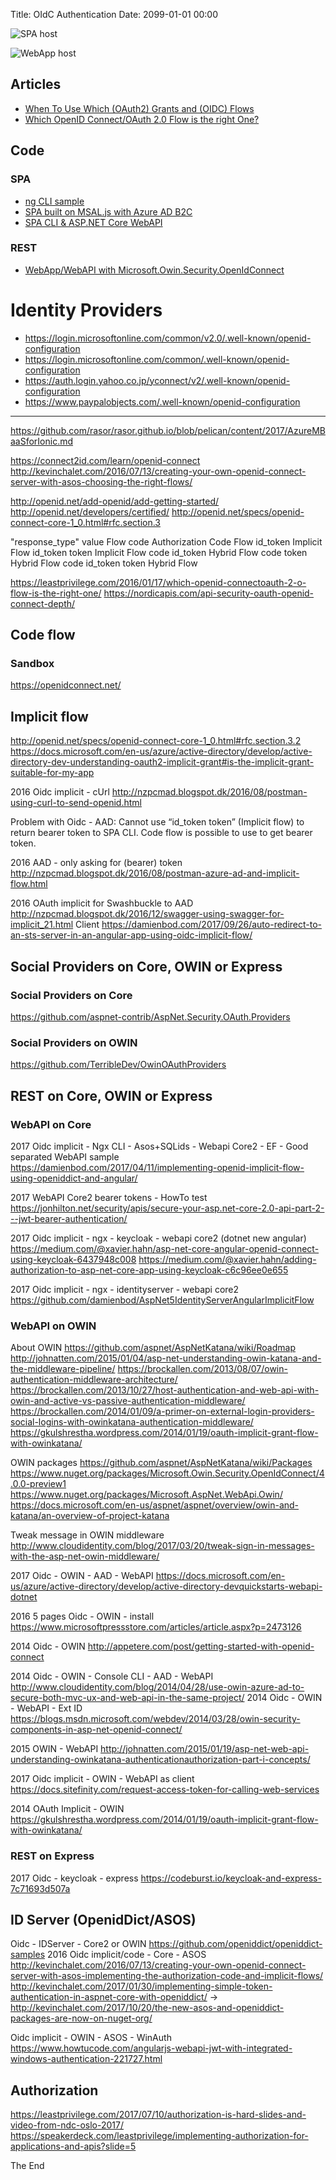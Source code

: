 Title: OIdC Authentication
Date: 2099-01-01 00:00

![SPA host](https://docs.microsoft.com/en-us/azure/active-directory-b2c/active-directory-b2c-reference-spa "SPA host")

![WebApp host](https://docs.microsoft.com/en-us/azure/media/active-directory-v2-flows/convergence_scenarios_webapp.png "WebApp host")

## Articles

* [When To Use Which (OAuth2) Grants and (OIDC) Flows](https://medium.com/@robert.broeckelmann/when-to-use-which-oauth2-grants-and-oidc-flows-ec6a5c00d864)
* [Which OpenID Connect/OAuth 2.0 Flow is the right One?](https://leastprivilege.com/2016/01/17/which-openid-connectoauth-2-o-flow-is-the-right-one/)

## Code

### SPA

* [ng CLI sample](https://github.com/rasor/angular-cli-auth-oidc-sample-google-openid)
* [SPA built on MSAL.js with Azure AD B2C](https://github.com/Azure-Samples/active-directory-b2c-javascript-msal-singlepageapp)
* [SPA CLI & ASP.NET Core WebAPI](https://github.com/robisim74/AngularCliAspNetCore)

### REST

* [WebApp/WebAPI with Microsoft.Owin.Security.OpenIdConnect](https://auth0.com/docs/protocols/oidc/openid-connect-discovery)

# Identity Providers

* <https://login.microsoftonline.com/common/v2.0/.well-known/openid-configuration>
* <https://login.microsoftonline.com/common/.well-known/openid-configuration>
* <https://auth.login.yahoo.co.jp/yconnect/v2/.well-known/openid-configuration>
* <https://www.paypalobjects.com/.well-known/openid-configuration>

----

https://github.com/rasor/rasor.github.io/blob/pelican/content/2017/AzureMBaaSforIonic.md 

https://connect2id.com/learn/openid-connect 
http://kevinchalet.com/2016/07/13/creating-your-own-openid-connect-server-with-asos-choosing-the-right-flows/ 

http://openid.net/add-openid/add-getting-started/ 
http://openid.net/developers/certified/ 
http://openid.net/specs/openid-connect-core-1_0.html#rfc.section.3

"response_type" value
Flow
code 
Authorization Code Flow
id_token 
Implicit Flow
id_token token 
Implicit Flow
code id_token 
Hybrid Flow
code token 
Hybrid Flow
code id_token token 
Hybrid Flow


https://leastprivilege.com/2016/01/17/which-openid-connectoauth-2-o-flow-is-the-right-one/
https://nordicapis.com/api-security-oauth-openid-connect-depth/ 
## Code flow
### Sandbox
https://openidconnect.net/ 
## Implicit flow
http://openid.net/specs/openid-connect-core-1_0.html#rfc.section.3.2 
https://docs.microsoft.com/en-us/azure/active-directory/develop/active-directory-dev-understanding-oauth2-implicit-grant#is-the-implicit-grant-suitable-for-my-app 

2016 Oidc implicit - cUrl
http://nzpcmad.blogspot.dk/2016/08/postman-using-curl-to-send-openid.html 

Problem with Oidc - AAD: Cannot use “id_token token” (Implicit flow) to return bearer token to SPA CLI. Code flow is possible to use to get bearer token.

2016 AAD - only asking for (bearer) token
http://nzpcmad.blogspot.dk/2016/08/postman-azure-ad-and-implicit-flow.html 

2016 OAuth implicit for Swashbuckle to AAD
http://nzpcmad.blogspot.dk/2016/12/swagger-using-swagger-for-implicit_21.html 
Client
https://damienbod.com/2017/09/26/auto-redirect-to-an-sts-server-in-an-angular-app-using-oidc-implicit-flow/ 
## Social Providers on Core, OWIN or Express
### Social Providers on Core
https://github.com/aspnet-contrib/AspNet.Security.OAuth.Providers 
### Social Providers on OWIN
https://github.com/TerribleDev/OwinOAuthProviders 
## REST on Core, OWIN or Express
### WebAPI on Core

2017 Oidc implicit - Ngx CLI - Asos+SQLids - Webapi Core2 - EF - Good separated WebAPI sample
https://damienbod.com/2017/04/11/implementing-openid-implicit-flow-using-openiddict-and-angular/ 

2017 WebAPI Core2 bearer tokens - HowTo test
https://jonhilton.net/security/apis/secure-your-asp.net-core-2.0-api-part-2---jwt-bearer-authentication/ 

2017 Oidc implicit - ngx - keycloak - webapi core2 (dotnet new angular)
https://medium.com/@xavier.hahn/asp-net-core-angular-openid-connect-using-keycloak-6437948c008 
https://medium.com/@xavier.hahn/adding-authorization-to-asp-net-core-app-using-keycloak-c6c96ee0e655 

2017 Oidc implicit - ngx - identityserver - webapi core2
https://github.com/damienbod/AspNet5IdentityServerAngularImplicitFlow 
### WebAPI on OWIN
About OWIN
https://github.com/aspnet/AspNetKatana/wiki/Roadmap 
http://johnatten.com/2015/01/04/asp-net-understanding-owin-katana-and-the-middleware-pipeline/ 
https://brockallen.com/2013/08/07/owin-authentication-middleware-architecture/ 
https://brockallen.com/2013/10/27/host-authentication-and-web-api-with-owin-and-active-vs-passive-authentication-middleware/ 
https://brockallen.com/2014/01/09/a-primer-on-external-login-providers-social-logins-with-owinkatana-authentication-middleware/ 
https://gkulshrestha.wordpress.com/2014/01/19/oauth-implicit-grant-flow-with-owinkatana/ 

OWIN packages
https://github.com/aspnet/AspNetKatana/wiki/Packages 
https://www.nuget.org/packages/Microsoft.Owin.Security.OpenIdConnect/4.0.0-preview1 
https://www.nuget.org/packages/Microsoft.AspNet.WebApi.Owin/ 
https://docs.microsoft.com/en-us/aspnet/aspnet/overview/owin-and-katana/an-overview-of-project-katana 

Tweak message in OWIN middleware
http://www.cloudidentity.com/blog/2017/03/20/tweak-sign-in-messages-with-the-asp-net-owin-middleware/ 

2017 Oidc - OWIN - AAD - WebAPI
https://docs.microsoft.com/en-us/azure/active-directory/develop/active-directory-devquickstarts-webapi-dotnet 

2016 5 pages
Oidc - OWIN - install
https://www.microsoftpressstore.com/articles/article.aspx?p=2473126

2014 Oidc - OWIN
http://appetere.com/post/getting-started-with-openid-connect 

2014 Oidc - OWIN - Console CLI - AAD - WebAPI
http://www.cloudidentity.com/blog/2014/04/28/use-owin-azure-ad-to-secure-both-mvc-ux-and-web-api-in-the-same-project/
2014 Oidc - OWIN - WebAPI - Ext ID
https://blogs.msdn.microsoft.com/webdev/2014/03/28/owin-security-components-in-asp-net-openid-connect/ 

2015 OWIN - WebAPI
http://johnatten.com/2015/01/19/asp-net-web-api-understanding-owinkatana-authenticationauthorization-part-i-concepts/ 

2017 Oidc implicit - OWIN - WebAPI as client
https://docs.sitefinity.com/request-access-token-for-calling-web-services 

2014 OAuth Implicit - OWIN
https://gkulshrestha.wordpress.com/2014/01/19/oauth-implicit-grant-flow-with-owinkatana/ 
### REST on Express
2017 Oidc - keycloak - express
https://codeburst.io/keycloak-and-express-7c71693d507a
## ID Server (OpenidDict/ASOS)
Oidc - IDServer -  Core2 or OWIN
https://github.com/openiddict/openiddict-samples 
2016 Oidc implicit/code - Core - ASOS
http://kevinchalet.com/2016/07/13/creating-your-own-openid-connect-server-with-asos-implementing-the-authorization-code-and-implicit-flows/ 
http://kevinchalet.com/2017/01/30/implementing-simple-token-authentication-in-aspnet-core-with-openiddict/ 
-> http://kevinchalet.com/2017/10/20/the-new-asos-and-openiddict-packages-are-now-on-nuget-org/ 

Oidc implicit - OWIN - ASOS - WinAuth
https://www.howtucode.com/angularjs-webapi-jwt-with-integrated-windows-authentication-221727.html 

## Authorization
https://leastprivilege.com/2017/07/10/authorization-is-hard-slides-and-video-from-ndc-oslo-2017/ 
https://speakerdeck.com/leastprivilege/implementing-authorization-for-applications-and-apis?slide=5


The End